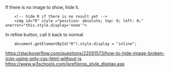 If there is no image to show, hide it.   

        <!-- hide R if there is no result yet -->
        <img id="R" style ="position: absolute; top: 0; left: 0;" onerror="this.style.display='none'"> 

In refine button, call it back to normal  

        document.getElementById("R").style.display = "inline"; 

https://stackoverflow.com/questions/22051573/how-to-hide-image-broken-icon-using-only-css-html-without-js    
https://www.w3schools.com/jsref/prop_style_display.asp   
